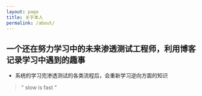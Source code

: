 ```yaml
---
layout: page
title: 关于本人
permalink: /about/
---
```





## 一个还在努力学习中的未来渗透测试工程师，利用博客记录学习中遇到的趣事


- 系统的学习完渗透测试的各类流程后，会重新学习逆向方面的知识

> " slow is fast                               "

